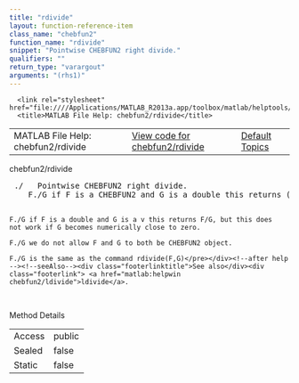 ```yaml
---
title: "rdivide"
layout: function-reference-item
class_name: "chebfun2"
function_name: "rdivide"
snippet: "Pointwise CHEBFUN2 right divide."
qualifiers: ""
return_type: "varargout"
arguments: "(rhs1)"
---
```


<html>
   <head>
      <meta http-equiv="Content-Type" content="text/html; charset=utf-8">
   
      <link rel="stylesheet" href="file:////Applications/MATLAB_R2013a.app/toolbox/matlab/helptools/private/helpwin.css">
      <title>MATLAB File Help: chebfun2/rdivide</title>
   </head>
   <body>
      <!--Single-page help-->
      <table border="0" cellspacing="0" width="100%">
         <tr class="subheader">
            <td class="headertitle">MATLAB File Help: chebfun2/rdivide</td>
            <td class="subheader-left"><a href="matlab:edit chebfun2/rdivide">View code for chebfun2/rdivide</a></td>
            <td class="subheader-right"><a href="matlab:helpwin">Default Topics</a></td>
         </tr>
      </table>
      <div class="title">chebfun2/rdivide</div>
      <div class="helptext"><pre><!--helptext --> ./   Pointwise CHEBFUN2 right divide.
    F./G if F is a CHEBFUN2 and G is a double this returns (1/G)*F
 
    F./G if F is a double and G is a v this returns F/G, but this does
    not work if G becomes numerically close to zero.
 
    F./G we do not allow F and G to both be CHEBFUN2 object.
  
    F./G is the same as the command rdivide(F,G)</pre></div><!--after help --><!--seeAlso--><div class="footerlinktitle">See also</div><div class="footerlink"> <a href="matlab:helpwin chebfun2/ldivide">ldivide</a>.
</div>
      <!--Method-->
      <div class="sectiontitle">Method Details</div>
      <table class="class-details">
         <tr>
            <td class="class-detail-label">Access</td>
            <td>public</td>
         </tr>
         <tr>
            <td class="class-detail-label">Sealed</td>
            <td>false</td>
         </tr>
         <tr>
            <td class="class-detail-label">Static</td>
            <td>false</td>
         </tr>
      </table>
   </body>
</html>
